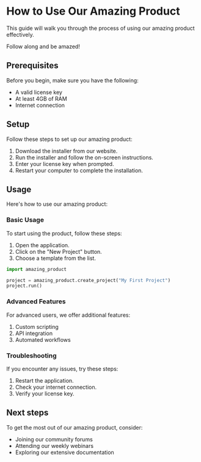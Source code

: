 # How to Use Our Amazing Product

This guide will walk you through the process of using our amazing product effectively.

Follow along and be amazed!

## Prerequisites

Before you begin, make sure you have the following:

- A valid license key
- At least 4GB of RAM
- Internet connection

## Setup

Follow these steps to set up our amazing product:

1. Download the installer from our website.
2. Run the installer and follow the on-screen instructions.
3. Enter your license key when prompted.
4. Restart your computer to complete the installation.

## Usage

Here's how to use our amazing product:

### Basic Usage

To start using the product, follow these steps:

1. Open the application.
2. Click on the "New Project" button.
3. Choose a template from the list.

```python
import amazing_product

project = amazing_product.create_project("My First Project")
project.run()
```

### Advanced Features

For advanced users, we offer additional features:

1. Custom scripting
2. API integration
3. Automated workflows

### Troubleshooting

If you encounter any issues, try these steps:

1. Restart the application.
2. Check your internet connection.
3. Verify your license key.

## Next steps

To get the most out of our amazing product, consider:

- Joining our community forums
- Attending our weekly webinars
- Exploring our extensive documentation
